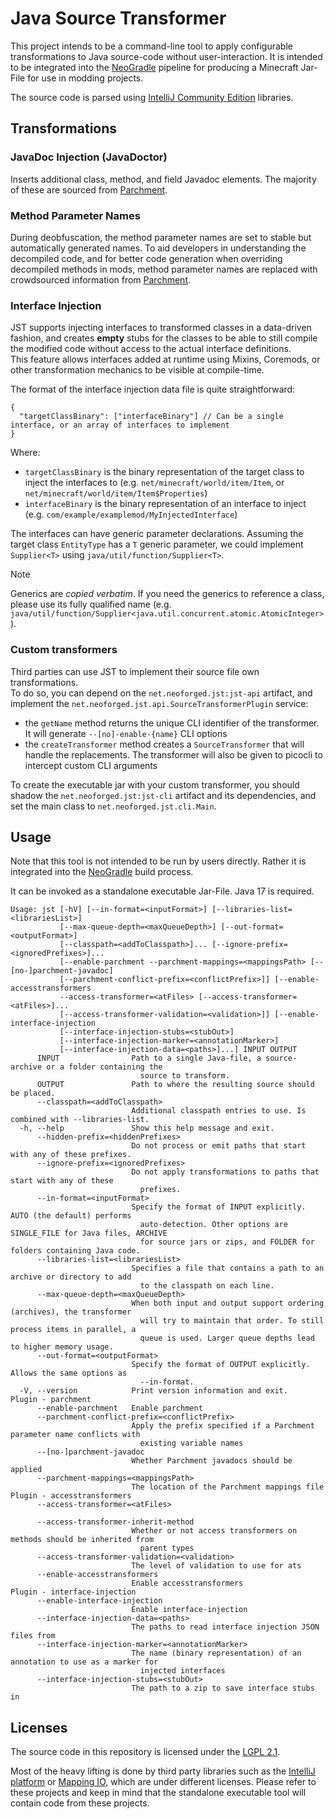 # Java Source Transformer

This project intends to be a command-line tool to apply configurable transformations to Java source-code without
user-interaction. It is intended to be integrated into the [NeoGradle](https://github.com/neoforged/NeoGradle) 
pipeline for producing a Minecraft Jar-File for use in modding projects.

The source code is parsed using [IntelliJ Community Edition](https://github.com/JetBrains/intellij-community) libraries.

## Transformations

### JavaDoc Injection (JavaDoctor)

Inserts additional class, method, and field Javadoc elements. The majority of these are sourced
from [Parchment](https://parchmentmc.org/).

### Method Parameter Names

During deobfuscation, the method parameter names are set to stable but automatically generated names.
To aid developers in understanding the decompiled code, and for better code generation when overriding decompiled
methods in mods, method parameter names are replaced with crowdsourced information from [Parchment](https://parchmentmc.org/).

### Interface Injection
JST supports injecting interfaces to transformed classes in a data-driven fashion, and creates **empty** stubs for the classes
to be able to still compile the modified code without access to the actual interface definitions.  
This feature allows interfaces added at runtime using Mixins, Coremods, or other transformation mechanics to be visible at compile-time.

The format of the interface injection data file is quite straightforward:
```json5
{
  "targetClassBinary": ["interfaceBinary"] // Can be a single interface, or an array of interfaces to implement
}
```
Where:
- `targetClassBinary` is the binary representation of the target class to inject the interfaces to (e.g. `net/minecraft/world/item/Item`, or `net/minecraft/world/item/Item$Properties`)
- `interfaceBinary` is the binary representation of an interface to inject (e.g. `com/example/examplemod/MyInjectedInterface`)

The interfaces can have generic parameter declarations. Assuming the target class `EntityType` has a `T` generic parameter,
we could implement `Supplier<T>` using `java/util/function/Supplier<T>`.

> [!NOTE]  
> Generics are *copied verbatim*. If you need the generics to reference a class, please use its fully qualified name (e.g. `java/util/function/Supplier<java.util.concurrent.atomic.AtomicInteger>`).

### Custom transformers
Third parties can use JST to implement their source file own transformations.  
To do so, you can depend on the `net.neoforged.jst:jst-api` artifact, and implement the `net.neoforged.jst.api.SourceTransformerPlugin` service:
- the `getName` method returns the unique CLI identifier of the transformer. It will generate `--[no]-enable-{name}` CLI options
- the `createTransformer` method creates a `SourceTransformer` that will handle the replacements. The transformer will also be given to picocli to intercept custom CLI arguments

To create the executable jar with your custom transformer, you should shadow the `net.neoforged.jst:jst-cli` artifact and its dependencies, and set the main class to `net.neoforged.jst.cli.Main`.

## Usage

Note that this tool is not intended to be run by users directly. Rather it is integrated into
the [NeoGradle](https://github.com/neoforged/NeoGradle) build process.

It can be invoked as a standalone executable Jar-File. Java 17 is required.

```
Usage: jst [-hV] [--in-format=<inputFormat>] [--libraries-list=<librariesList>]
           [--max-queue-depth=<maxQueueDepth>] [--out-format=<outputFormat>]
           [--classpath=<addToClasspath>]... [--ignore-prefix=<ignoredPrefixes>]...
           [--enable-parchment --parchment-mappings=<mappingsPath> [--[no-]parchment-javadoc]
           [--parchment-conflict-prefix=<conflictPrefix>]] [--enable-accesstransformers
           --access-transformer=<atFiles> [--access-transformer=<atFiles>]...
           [--access-transformer-validation=<validation>]] [--enable-interface-injection
           [--interface-injection-stubs=<stubOut>]
           [--interface-injection-marker=<annotationMarker>]
           [--interface-injection-data=<paths>]...] INPUT OUTPUT
      INPUT                Path to a single Java-file, a source-archive or a folder containing the
                             source to transform.
      OUTPUT               Path to where the resulting source should be placed.
      --classpath=<addToClasspath>
                           Additional classpath entries to use. Is combined with --libraries-list.
  -h, --help               Show this help message and exit.
      --hidden-prefix=<hiddenPrefixes>
                           Do not process or emit paths that start with any of these prefixes.
      --ignore-prefix=<ignoredPrefixes>
                           Do not apply transformations to paths that start with any of these
                             prefixes.
      --in-format=<inputFormat>
                           Specify the format of INPUT explicitly. AUTO (the default) performs
                             auto-detection. Other options are SINGLE_FILE for Java files, ARCHIVE
                             for source jars or zips, and FOLDER for folders containing Java code.
      --libraries-list=<librariesList>
                           Specifies a file that contains a path to an archive or directory to add
                             to the classpath on each line.
      --max-queue-depth=<maxQueueDepth>
                           When both input and output support ordering (archives), the transformer
                             will try to maintain that order. To still process items in parallel, a
                             queue is used. Larger queue depths lead to higher memory usage.
      --out-format=<outputFormat>
                           Specify the format of OUTPUT explicitly. Allows the same options as
                             --in-format.
  -V, --version            Print version information and exit.
Plugin - parchment
      --enable-parchment   Enable parchment
      --parchment-conflict-prefix=<conflictPrefix>
                           Apply the prefix specified if a Parchment parameter name conflicts with
                             existing variable names
      --[no-]parchment-javadoc
                           Whether Parchment javadocs should be applied
      --parchment-mappings=<mappingsPath>
                           The location of the Parchment mappings file
Plugin - accesstransformers
      --access-transformer=<atFiles>

      --access-transformer-inherit-method
                           Whether or not access transformers on methods should be inherited from
                             parent types
      --access-transformer-validation=<validation>
                           The level of validation to use for ats
      --enable-accesstransformers
                           Enable accesstransformers
Plugin - interface-injection
      --enable-interface-injection
                           Enable interface-injection
      --interface-injection-data=<paths>
                           The paths to read interface injection JSON files from
      --interface-injection-marker=<annotationMarker>
                           The name (binary representation) of an annotation to use as a marker for
                             injected interfaces
      --interface-injection-stubs=<stubOut>
                           The path to a zip to save interface stubs in
```

## Licenses

The source code in this repository is licensed under
the [LGPL 2.1](http://www.gnu.org/licenses/old-licenses/lgpl-2.1.txt).

Most of the heavy lifting is done by third party libraries such as
the [IntelliJ platform](https://github.com/JetBrains/intellij-community)
or [Mapping IO](https://github.com/FabricMC/mapping-io), which are under different licenses. Please refer to these
projects and keep in mind that the standalone executable tool will contain code from these projects.
